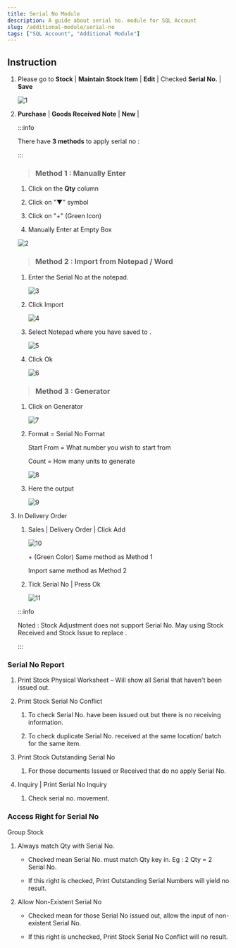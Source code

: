 ```yaml
---
title: Serial No Module
description: A guide about serial no. module for SQL Account
slug: /additional-module/serial-no
tags: ["SQL Account", "Additional Module"]
---
```


## Instruction

1. Please go to **Stock** | **Maintain Stock Item** | **Edit** | Checked **Serial No.** | **Save**

   ![1](../../static/img/additional-module/serial-no/1.png)

2. **Purchase** | **Goods Received Note** | **New** |

   :::info

   There have **3 methods** to apply serial no :

   :::

   > ### Method 1 : Manually Enter

   1. Click on the **Qty** column

   2. Click on "▼" symbol

   3. Click on "+" (Green Icon)

   4. Manually Enter at Empty Box

   ![2](../../static/img/additional-module/serial-no/2.png)

   > ### Method 2 : Import from Notepad / Word

   1. Enter the Serial No at the notepad.

      ![3](../../static/img/additional-module/serial-no/3.png)

   2. Click Import

      ![4](../../static/img/additional-module/serial-no/4.png)

   3. Select Notepad where you have saved to .

      ![5](../../static/img/additional-module/serial-no/5.png)

   4. Click Ok

      ![6](../../static/img/additional-module/serial-no/6.png)

   > ### Method 3 : Generator

   1. Click on Generator

      ![7](../../static/img/additional-module/serial-no/7.png)

   2. Format = Serial No Format

      Start From = What number you wish to start from

      Count = How many units to generate

      ![8](../../static/img/additional-module/serial-no/8.png)

   3. Here the output

      ![9](../../static/img/additional-module/serial-no/9.png)

3. In Delivery Order

   1. Sales | Delivery Order | Click Add

      ![10](../../static/img/additional-module/serial-no/10.png)

      \+ (Green Color) Same method as Method 1

      Import same method as Method 2

   2. Tick Serial No | Press Ok

      ![11](../../static/img/additional-module/serial-no/11.png)

   :::info

   Noted : Stock Adjustment does not support Serial No. May using Stock Received and Stock Issue to replace .

   :::

### Serial No Report

1. Print Stock Physical Worksheet – Will show all Serial that haven't been issued out.

2. Print Stock Serial No Conflict

   1. To check Serial No. have been issued out but there is no receiving information.

   2. To check duplicate Serial No. received at the same location/ batch for the same item.

3. Print Stock Outstanding Serial No

   1. For those documents Issued or Received that do no apply Serial No.

4. Inquiry | Print Serial No Inquiry

   1. Check serial no. movement.

### Access Right for Serial No

Group Stock

1. Always match Qty with Serial No.

   * Checked mean Serial No. must match Qty key in. Eg : 2 Qty = 2 Serial No.

   * If this right is checked, Print Outstanding Serial Numbers will yield no result.

2. Allow Non-Existent Serial No

   * Checked mean for those Serial No issued out, allow the input of non-existent Serial No.

   * If this right is unchecked, Print Stock Serial No Conflict will no result.

